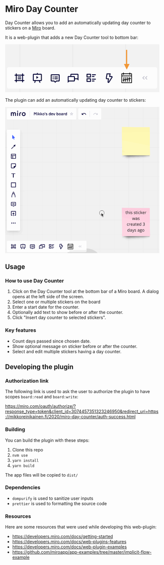 # Miro Day Counter

Day Counter allows you to add an automatically updating day counter to stickers on a [Miro](https://miro.com/) board.

It is a web-plugin that adds a new Day Counter tool to bottom bar:

![bottom bar](https://raw.githubusercontent.com/mtreinik/miro-day-counter/main/docs/bottombar.png)

The plugin can add an automatically updating day counter to stickers:

![using the tool](https://raw.githubusercontent.com/mtreinik/miro-day-counter/main/docs/day-counter.gif)

## Usage

### How to use Day Counter

1. Click on the Day Counter tool at the bottom bar of a Miro board. A dialog opens at the left side of the screen.
1. Select one or multiple stickers on the board
1. Enter a start date for the counter.
1. Optionally add text to show before or after the counter.
1. Click "Insert day counter to selected stickers".

### Key features

- Count days passed since chosen date.
- Show optional message on sticker before or after the counter.
- Select and edit multiple stickers having a day counter.

## Developing the plugin

### Authorization link

The following link is used to ask the user to authorize the plugin to have scopes `board:read` and `board:write`: 

https://miro.com/oauth/authorize/?response_type=token&client_id=3074457351323246950&redirect_uri=https://mikkoreinikainen.fi/2020/miro-day-counter/auth-success.html

### Building

You can build the plugin with these steps:

1. Clone this repo
1. `nvm use`
1. `yarn install`
1. `yarn build`

The app files will be copied to `dist/`

### Dependencies

- `dompurify` is used to sanitize user inputs
- `prettier` is used to formatting the source code 

### Resources

Here are some resources that were used while developing this web-plugin:

- https://developers.miro.com/docs/getting-started
- https://developers.miro.com/docs/web-plugins-features
- https://developers.miro.com/docs/web-plugin-examples
- https://github.com/miroapp/app-examples/tree/master/implicit-flow-example